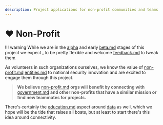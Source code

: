 ```yaml
---
description: Project applications for non-profit communities and teams.
---
```


# ❤ Non-Profit

!!! warning
	While we are in the [alpha](../../release-notes/alpha/ "mention") and early [beta.md](../../release-notes/beta.md "mention") stages of this project we expect [.](./ "mention") to be pretty flexible and welcome [feedback.md](../feedback.md "mention") to tweak them.


As volunteers in such organizations ourselves, we know the value of [non-profit.md](non-profit.md "mention") [entities.md](../elements/data/entities.md "mention") to national security innovation and are excited to engage them through this project.

> **We believe** [non-profit.md](non-profit.md "mention") **orgs will benefit by connecting with** [government.md](government.md "mention") **and other non-profits that have a similar mission or find new teammates for projects.**

There's certainly the [education.md](../goals/education.md "mention") aspect around [data](../elements/data/ "mention") as well, which we hope will be the tide that raises all boats, but at least to start there's this idea around connectivity.
